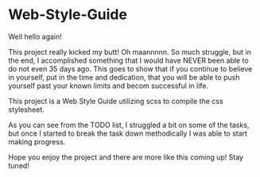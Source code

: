 # Web-Style-Guide
 
Well hello again!

This project really kicked my butt! Oh maannnnn. So much struggle, but in the end, I accomplished something that I would have NEVER been able to do not even 35 days ago. This goes to show that if you continue to believe in yourself, put in the time and dedication, that you will be able to push yourself past your known limits and becom successful in life.

This project is a Web Style Guide utilizing scss to compile the css stylesheet. 

As you can see from the TODO list, I struggled a bit on some of the tasks, but once I started to break the task down methodically I was able to start making progress. 

Hope you enjoy the project and there are more like this coming up! Stay tuned!
